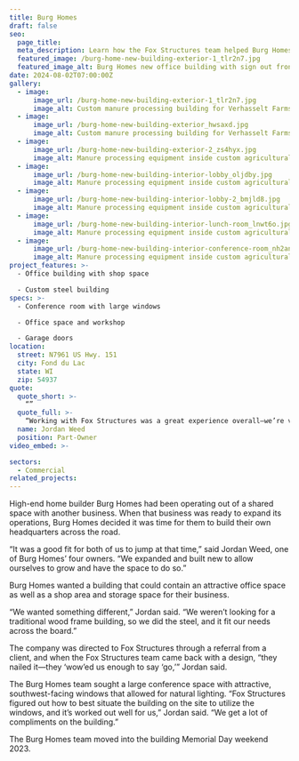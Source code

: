 ```yaml
---
title: Burg Homes
draft: false
seo:
  page_title:
  meta_description: Learn how the Fox Structures team helped Burg Homes build a showcase office that also met their needs for a shop space.
  featured_image: /burg-home-new-building-exterior-1_tlr2n7.jpg
  featured_image_alt: Burg Homes new office building with sign out front
date: 2024-08-02T07:00:00Z
gallery: 
  - image: 
      image_url: /burg-home-new-building-exterior-1_tlr2n7.jpg
      image_alt: Custom manure processing building for Verhasselt Farms in Freedom, Wisconsin
  - image: 
      image_url: /burg-home-new-building-exterior_hwsaxd.jpg
      image_alt: Custom manure processing building for Verhasselt Farms in Freedom, Wisconsin
  - image: 
      image_url: /burg-home-new-building-exterior-2_zs4hyx.jpg
      image_alt: Manure processing equipment inside custom agricultural building
  - image: 
      image_url: /burg-home-new-building-interior-lobby_oljdby.jpg
      image_alt: Manure processing equipment inside custom agricultural building
  - image: 
      image_url: /burg-home-new-building-interior-lobby-2_bmjld8.jpg
      image_alt: Manure processing equipment inside custom agricultural building
  - image: 
      image_url: /burg-home-new-building-interior-lunch-room_lnwt6o.jpg
      image_alt: Manure processing equipment inside custom agricultural building
  - image: 
      image_url: /burg-home-new-building-interior-conference-room_nh2anm.jpg
      image_alt: Manure processing equipment inside custom agricultural building
project_features: >-
  - Office building with shop space 

  - Custom steel building
specs: >-
  - Conference room with large windows 

  - Office space and workshop 

  - Garage doors
location:
  street: N7961 US Hwy. 151
  city: Fond du Lac
  state: WI
  zip: 54937
quote:
  quote_short: >-
    “”
  quote_full: >-
    “Working with Fox Structures was a great experience overall—we’re very pleased with the whole building and the finished product. We’re in the business of building custom high-end houses for clients as well, so we’re very understanding if an issue arises, knowing we need to work through it together. Fox Structures was good at doing so as well.”
  name: Jordan Weed
  position: Part-Owner
video_embed: >-

sectors:
  - Commercial
related_projects: 
---
```


High-end home builder Burg Homes had been operating out of a shared space with another business. When that business was ready to expand its operations, Burg Homes decided it was time for them to build their own headquarters across the road. 

“It was a good fit for both of us to jump at that time,” said Jordan Weed, one of Burg Homes’ four owners. “We expanded and built new to allow ourselves to grow and have the space to do so.” 

Burg Homes wanted a building that could contain an attractive office space as well as a shop area and storage space for their business. 

“We wanted something different,” Jordan said. “We weren’t looking for a traditional wood frame building, so we did the steel, and it fit our needs across the board.” 

The company was directed to Fox Structures through a referral from a client, and when the Fox Structures team came back with a design, “they nailed it—they ‘wow’ed us enough to say ‘go,’” Jordan said.  

The Burg Homes team sought a large conference space with attractive, southwest-facing windows that allowed for natural lighting. “Fox Structures figured out how to best situate the building on the site to utilize the windows, and it’s worked out well for us,” Jordan said. “We get a lot of compliments on the building.” 

The Burg Homes team moved into the building Memorial Day weekend 2023.